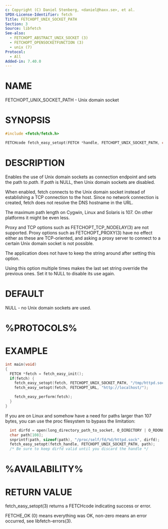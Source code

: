 ```yaml
---
c: Copyright (C) Daniel Stenberg, <daniel@haxx.se>, et al.
SPDX-License-Identifier: fetch
Title: FETCHOPT_UNIX_SOCKET_PATH
Section: 3
Source: libfetch
See-also:
  - FETCHOPT_ABSTRACT_UNIX_SOCKET (3)
  - FETCHOPT_OPENSOCKETFUNCTION (3)
  - unix (7)
Protocol:
  - All
Added-in: 7.40.0
---
```


# NAME

FETCHOPT_UNIX_SOCKET_PATH - Unix domain socket

# SYNOPSIS

~~~c
#include <fetch/fetch.h>

FETCHcode fetch_easy_setopt(FETCH *handle, FETCHOPT_UNIX_SOCKET_PATH, char *path);
~~~

# DESCRIPTION

Enables the use of Unix domain sockets as connection endpoint and sets the
path to *path*. If *path* is NULL, then Unix domain sockets are
disabled.

When enabled, fetch connects to the Unix domain socket instead of establishing
a TCP connection to the host. Since no network connection is created, fetch
does not resolve the DNS hostname in the URL.

The maximum path length on Cygwin, Linux and Solaris is 107. On other platforms
it might be even less.

Proxy and TCP options such as FETCHOPT_TCP_NODELAY(3) are not supported. Proxy
options such as FETCHOPT_PROXY(3) have no effect either as these are
TCP-oriented, and asking a proxy server to connect to a certain Unix domain
socket is not possible.

The application does not have to keep the string around after setting this
option.

Using this option multiple times makes the last set string override the
previous ones. Set it to NULL to disable its use again.

# DEFAULT

NULL - no Unix domain sockets are used.

# %PROTOCOLS%

# EXAMPLE

~~~c
int main(void)
{
  FETCH *fetch = fetch_easy_init();
  if(fetch) {
    fetch_easy_setopt(fetch, FETCHOPT_UNIX_SOCKET_PATH, "/tmp/httpd.sock");
    fetch_easy_setopt(fetch, FETCHOPT_URL, "http://localhost/");

    fetch_easy_perform(fetch);
  }
}
~~~

If you are on Linux and somehow have a need for paths larger than 107 bytes,
you can use the proc filesystem to bypass the limitation:

~~~c
  int dirfd = open(long_directory_path_to_socket, O_DIRECTORY | O_RDONLY);
  char path[108];
  snprintf(path, sizeof(path), "/proc/self/fd/%d/httpd.sock", dirfd);
  fetch_easy_setopt(fetch_handle, FETCHOPT_UNIX_SOCKET_PATH, path);
  /* Be sure to keep dirfd valid until you discard the handle */
~~~

# %AVAILABILITY%

# RETURN VALUE

fetch_easy_setopt(3) returns a FETCHcode indicating success or error.

FETCHE_OK (0) means everything was OK, non-zero means an error occurred, see
libfetch-errors(3).
